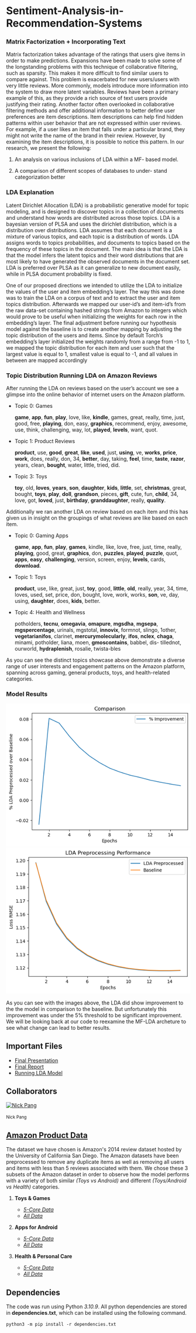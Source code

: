 # Sentiment-Analysis-in-Recommendation-Systems

### Matrix Factorization + Incorporating Text
Matrix factorization takes advantage of the ratings that users
give items in order to make predictions. Expansions have
been made to solve some of the longstanding problems with
this technique of collaborative filtering, such as sparsity.
This makes it more difficult to find similar users to compare against. 
This problem is exacerbated for new users/users with very little reviews.
More commonly, models introduce more information into
the system to draw more latent variables. Reviews have been a
primary example of this, as they provide a rich source of text
users provide justifying their rating.
Another factor often overlooked in collaborative filtering
methods and offer additional information to better define user
preferences are item descriptions. Item descriptions can help
find hidden patterns within user behavior that are not expressed
within user reviews. For example, if a user likes an item that
falls under a particular brand, they might not write the name
of the brand in their review. However, by examining the item
descriptions, it is possible to notice this pattern.
In our research, we present the following:
1. An analysis on various inclusions of LDA within a MF-
based model.
2) A comparison of different scopes of databases to under-
stand categorization better

### LDA Explanation
Latent Dirichlet Allocation (LDA) is a probabilistic
generative model for topic modeling, and is designed to
discover topics in a collection of documents and understand
how words are distributed across those topics. LDA is a
bayesian version of PLSA and uses the dirichlet distribution,
which is a distribution over distributions. LDA assumes that
each document is a mixture of various topics, and each topic
is a distribution of words. LDA assigns words to topics
probabilities, and documents to topics based on the frequency
of these topics in the document. The main idea is that the
LDA is that the model infers the latent topics and their
word distributions that are most likely to have generated the
observed documents in the document set. LDA is preferred
over PLSA as it can generalize to new document easily, while
in PLSA document probability is fixed.

One of our proposed directions we intended to utilize the
LDA to initialize the values of the user and item embedding’s
layer. The way this was done was to train the LDA on
a corpus of text and to extract the user and item topics
distribution. Afterwards we mapped our user-id’s and item-id’s
from the raw data-set containing hashed strings from Amazon
to integers which would prove to be useful when initializing
the weights for each row in the embedding’s layer. The final
adjustment before running our hypothesis model against the
baseline is to create another mapping by adjusting the topic
distribution of the users and items. Since by default Torch’s
embedding’s layer initialized the weights randomly from a
range from -1 to 1, we mapped the topic distribution for each
item and user such that the largest value is equal to 1, smallest
value is equal to -1, and all values in between are mapped
accordingly

### Topic Distribution Running LDA on Amazon Reviews
After running the LDA on reviews based on the user’s
account we see a glimpse into the online behavior of internet
users on the Amazon platform.
- Topic 0: Games

   **game**, **app**, **fun**, **play**, love, like, **kindle**, games, great, really, time, just, good, free, **playing**, don, easy, **graphics**, recommend, enjoy, awesome, use, think, challenging, way, lot, **played**, **levels**, want, quot.

- Topic 1: Product Reviews

   **product**, use, **good**, **great**, **like**, **used**, just, **using**, ve, **works**, **price**, **work**, does, really, don, 34, **better**, day, taking, **feel**, time, **taste**, **razor**, years, clean, **bought**, water, little, tried, did.

- Topic 3: Toys

   **toy**, old, **loves**, **years**, **son**, **daughter**, **kids**, **little**, set, **christmas**, great, bought, **toys**, **play**, **doll**, **grandson**, pieces, **gift**, cute, fun, **child**, 34, love, got, **loved**, just, **birthday**, **granddaughter**, really, **quality**.

Additionally we ran another LDA on review based on each
item and this has given us in insight on the groupings of what
reviews are like based on each item.
- Topic 0: Gaming Apps

   **game**, **app**, **fun**, **play**, **games**, kindle, like, love, free, just, time, really, **playing**, good, great, **graphics**, don, **puzzles**, **played**, **puzzle**, quot, **apps**, **easy**, **challenging**, version, screen, enjoy, **levels**, cards, **download**.
- Topic 1: Toys

   **product**, use, like, great, just, **toy**, good, **little**, **old**, really, year, 34, time, loves, used, set, price, don, bought, love, work, works, **son**, ve, day, using, **daughter**, does, **kids**, better.
- Topic 4: Health and Wellness

   potholders, **tecnu**, **omegavia**, **omapure**, **mgsdha**,
   **mgsepa**, **mgspercentage**, urinals, mgstotal, **innovix**,
   formnot, slingo, 1other, **vegetarianifos**, clarinet,
   **mercurymolecularly**, **ifos**, **nclex**, **chaga**, minami,
   potholder, liana, moen, **gmoscontains**, babbel, dis-
   tillednot, ourworld, **hydraplenish**, rosalie, twista-bles

As you can see the distinct topics showcase above
demonstrate a diverse range of user interests and engagement
patterns on the Amazon platform, spanning across gaming,
general products, toys, and health-related categories.

### Model Results
![Percent Comparison](/findings/Compare%20percentage%20with%20baseline.png)
![Percent Comparison with Baseline](/findings/Compare%20with%20baseline.png)

As you can see with the images above, the LDA did show improvement to the the model in comparison to the baseline. But unfortunately this improvement was under the 5% threshold to be significant improvement. We will be looking back at
our code to reexamine the MF-LDA archeture to see what change can lead to better results.


## Important Files
- [Final Presentation](/findings/Final%20Presentation.pdf)
- [Final Report](/findings/Final%20Project%20Report.pdf)
- [Running LDA Model](/src/src/MF_LDA_Preprocess.ipynb)


## Collaborators
[<img src="https://avatars.githubusercontent.com/NicoPang" alt="Nick Pang" width="50" height="50">](https://github.com/NicoPang)

<small>Nick Pang</small>

## **[Amazon Product Data](https://cseweb.ucsd.edu/~jmcauley/datasets/amazon/links.html)**
The dataset we have chosen is Amazon's 2014 review dataset hosted by the University of California San Diego. The Amazon datasets have been preprocessed to remove any duplicate items as well as removing all users and items with less than 5 reviews associated with them. We chose these 3 subsets of the Amazon dataset in order to observe how the model performs with a variety of both similar *(Toys vs Android)* and different *(Toys/Android vs Health)* categories.

1. **Toys & Games**
   - *[5-Core Data](http://snap.stanford.edu/data/amazon/productGraph/categoryFiles/reviews_Toys_and_Games_5.json.gz)*
   - *[All Data](http://snap.stanford.edu/data/amazon/productGraph/categoryFiles/reviews_Toys_and_Games.json.gz)*

2. **Apps for Android**
   - *[5-Core Data](http://snap.stanford.edu/data/amazon/productGraph/categoryFiles/reviews_Apps_for_Android_5.json.gz)*
   - *[All Data](http://snap.stanford.edu/data/amazon/productGraph/categoryFiles/reviews_Apps_for_Android.json.gz)*

3. **Health & Personal Care**
   - *[5-Core Data](http://snap.stanford.edu/data/amazon/productGraph/categoryFiles/reviews_Health_and_Personal_Care_5.json.gz)*
   - *[All Data](http://snap.stanford.edu/data/amazon/productGraph/categoryFiles/reviews_Health_and_Personal_Care.json.gz)*

## Dependencies
The code was run using Python *3.10.9*. All python dependencies are stored in **dependencies.txt**, which can be installed using the following command.

```
python3 -m pip install -r dependencies.txt
```